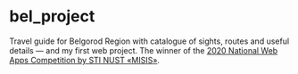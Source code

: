 # bel_project
Travel guide for Belgorod Region with catalogue of sights, routes and useful details — and my first web project.
The winner of the [2020 National Web Apps Competition by STI NUST «MISIS»](https://sf.misis.ru/Portals/40/Documents/applicants/competitions/competition-of-web-sites/result-web-sait-comp2020.pdf).
